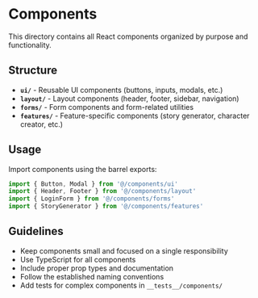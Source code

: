 # Components

This directory contains all React components organized by purpose and functionality.

## Structure

- **`ui/`** - Reusable UI components (buttons, inputs, modals, etc.)
- **`layout/`** - Layout components (header, footer, sidebar, navigation)
- **`forms/`** - Form components and form-related utilities
- **`features/`** - Feature-specific components (story generator, character creator, etc.)

## Usage

Import components using the barrel exports:

```typescript
import { Button, Modal } from '@/components/ui'
import { Header, Footer } from '@/components/layout'
import { LoginForm } from '@/components/forms'
import { StoryGenerator } from '@/components/features'
```

## Guidelines

- Keep components small and focused on a single responsibility
- Use TypeScript for all components
- Include proper prop types and documentation
- Follow the established naming conventions
- Add tests for complex components in `__tests__/components/`
